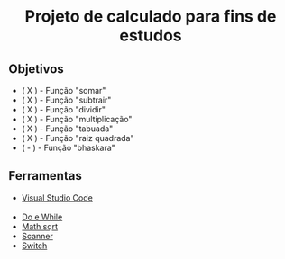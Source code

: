 <h1 align="center">Projeto de calculado para fins de estudos</h1>

<h2>Objetivos</h2>
<ul>
  <li>( X ) - Função "somar"</li>
  <li>( X ) - Função "subtrair"</li>
  <li>( X ) - Função "dividir"</li>
  <li>( X ) - Função "multiplicação"</li>
  <li>( X ) - Função "tabuada"</li>
  <li>( X ) - Função "raiz quadrada"</li>
  <li>( - ) - Função "bhaskara"</li>
</ul>

##

<h2>Ferramentas</h2>

<ul>
  <li><a href="https://code.visualstudio.com">Visual Studio Code</a></li><br>

  <li><a href="https://www.w3schools.com/java/java_while_loop_do.asp">Do e While</a></li>
  <li><a href="https://www.w3schools.com/jsref/jsref_sqrt.asp">Math sqrt</a></li>
  <li><a href="https://www.w3schools.com/java/java_user_input.asp">Scanner</a></li>
  <li><a href="https://www.w3schools.com/java/java_switch.asp">Switch</a></li>
</ul>
